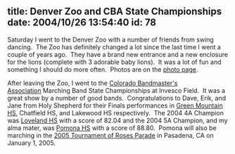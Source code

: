 title: Denver Zoo and CBA State Championships
date: 2004/10/26 13:54:40
id: 78
---
Saturday I went to the Denver Zoo with a number of friends from swing dancing.  The Zoo has definitely changed a lot since the last time I went a couple of years ago.  They have a brand new entrance and a new enclosure for the lions (complete with 3 adorable baby lions).  It was a lot of fun and something I should do more often.  Photos are on the [photo page](photo.asp).

After leaving the Zoo, I went to the [Colorado Bandmaster's Association](http://www.coloradobandmasters.org/) Marching Band State Championships at Invesco Field.  It was a great show by a number of good bands.  Congratulations to Dave, Erik, and Jane from Holy Shepherd for their Finals performances in [Green Mountain HS](http://www.rmnc.com/gmhsmr/), Chatfield HS, and Lakewood HS respectively.  The 2004 4A Champion was [Loveland HS](http://www.lovelandhighband.com/) with a score of 82.04 and the 2004 5A Champion, and my alma mater, was [Pomona HS](http://jeffcoweb.jeffco.k12.co.us/high/pomona/music/band/index.html) with a score of 88.80.  Pomona will also be marching in the [2005 Tournament of Roses Parade](http://www.tournamentofroses.org/) in Pasadena, CA on January 1, 2005.